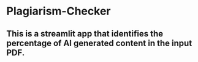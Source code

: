 # Plagiarism-Checker
## This is a streamlit app that identifies the percentage of AI generated content in the input PDF.
